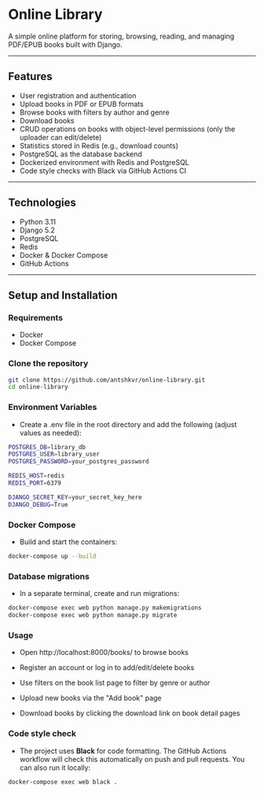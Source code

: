 # Online Library

A simple online platform for storing, browsing, reading, and managing PDF/EPUB books built with Django.

---

## Features

- User registration and authentication  
- Upload books in PDF or EPUB formats  
- Browse books with filters by author and genre  
- Download books  
- CRUD operations on books with object-level permissions (only the uploader can edit/delete)  
- Statistics stored in Redis (e.g., download counts)  
- PostgreSQL as the database backend  
- Dockerized environment with Redis and PostgreSQL  
- Code style checks with Black via GitHub Actions CI  

---

## Technologies

- Python 3.11  
- Django 5.2  
- PostgreSQL  
- Redis  
- Docker & Docker Compose  
- GitHub Actions  

---

## Setup and Installation

### Requirements

- Docker  
- Docker Compose  

### Clone the repository

```bash
git clone https://github.com/antshkvr/online-library.git
cd online-library
```

### Environment Variables

- Create a .env file in the root directory and add the following (adjust values as needed):
```bash
POSTGRES_DB=library_db
POSTGRES_USER=library_user
POSTGRES_PASSWORD=your_postgres_password

REDIS_HOST=redis
REDIS_PORT=6379

DJANGO_SECRET_KEY=your_secret_key_here
DJANGO_DEBUG=True
```

### Docker Compose

- Build and start the containers:
```bash
docker-compose up --build
```

### Database migrations

- In a separate terminal, create and run migrations:
```bash
docker-compose exec web python manage.py makemigrations
docker-compose exec web python manage.py migrate
```

### Usage
- Open http://localhost:8000/books/ to browse books

- Register an account or log in to add/edit/delete books

- Use filters on the book list page to filter by genre or author

- Upload new books via the "Add book" page

- Download books by clicking the download link on book detail pages

### Code style check
- The project uses **Black** for code formatting. The GitHub Actions workflow will check this automatically on push and pull requests. You can also run it locally:
```bash
docker-compose exec web black .
```